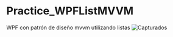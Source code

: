 # Practice_WPFListMVVM
WPF con patrón de diseño mvvm utilizando listas
![Capturados](https://user-images.githubusercontent.com/66450273/236071721-7f324601-21b2-4a0a-b13c-0ade8de72618.PNG)
